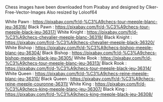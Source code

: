 Chess images have been downloaded from Pixabay and designed by Clker-Free-Vector-Images
Also resized by Loloof64

White Pawn : https://pixabay.com/fr/d-%C3%A9checs-tour-meeple-blanc-jeu-36316/
Black Pawn : https://pixabay.com/fr/d-%C3%A9checs-tour-meeple-black-jeu-36317/
White Knight : https://pixabay.com/fr/d-%C3%A9checs-chevalier-meeple-blanc-36319/
Black Knight : https://pixabay.com/fr/d-%C3%A9checs-chevalier-meeple-black-36320/
White Bishop : https://pixabay.com/fr/d-%C3%A9checs-bishop-meeple-blanc-jeu-36304/
Black Bishop : https://pixabay.com/fr/d-%C3%A9checs-bishop-meeple-black-jeu-36305/
White Rook : https://pixabay.com/fr/d-%C3%A9checs-tour-meeple-blanc-jeu-36313/
Black Rook : https://pixabay.com/fr/d-%C3%A9checs-tour-meeple-black-jeu-36314/
White Queen : https://pixabay.com/fr/d-%C3%A9checs-reine-meeple-blanc-jeu-36310/
Black Queen : https://pixabay.com/fr/d-%C3%A9checs-reine-meeple-couronne-36311/
White King : https://pixabay.com/fr/d-%C3%A9checs-king-meeple-blanc-jeu-36307/
Black King : https://pixabay.com/fr/d-%C3%A9checs-king-meeple-black-jeu-36308/
